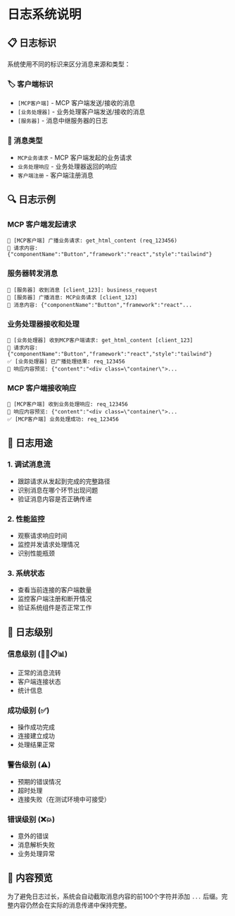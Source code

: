 # 日志系统说明

## 📋 日志标识

系统使用不同的标识来区分消息来源和类型：

### 🏷️ 客户端标识

- `[MCP客户端]` - MCP 客户端发送/接收的消息
- `[业务处理器]` - 业务处理客户端发送/接收的消息  
- `[服务器]` - 消息中继服务器的日志

### 📨 消息类型

- `MCP业务请求` - MCP 客户端发起的业务请求
- `业务处理响应` - 业务处理器返回的响应
- `客户端注册` - 客户端注册消息

## 🔍 日志示例

### MCP 客户端发起请求
```
📡 [MCP客户端] 广播业务请求: get_html_content (req_123456)
📄 请求内容: {"componentName":"Button","framework":"react","style":"tailwind"}
```

### 服务器转发消息
```
📨 [服务器] 收到消息 [client_123]: business_request
📡 [服务器] 广播消息: MCP业务请求 [client_123]
📄 消息内容: {"componentName":"Button","framework":"react"...
```

### 业务处理器接收和处理
```
📡 [业务处理器] 收到MCP客户端请求: get_html_content [client_123]
📄 请求内容: {"componentName":"Button","framework":"react","style":"tailwind"}
✅ [业务处理器] 已广播处理结果: req_123456
📄 响应内容预览: {"content":"<div class=\"container\">...
```

### MCP 客户端接收响应
```
📡 [MCP客户端] 收到业务处理响应: req_123456
📄 响应内容预览: {"content":"<div class=\"container\">...
✅ [MCP客户端] 业务处理成功: req_123456
```

## 🎯 日志用途

### 1. 调试消息流
- 跟踪请求从发起到完成的完整路径
- 识别消息在哪个环节出现问题
- 验证消息内容是否正确传递

### 2. 性能监控
- 观察请求响应时间
- 监控并发请求处理情况
- 识别性能瓶颈

### 3. 系统状态
- 查看当前连接的客户端数量
- 监控客户端注册和断开情况
- 验证系统组件是否正常工作

## 🔧 日志级别

### 信息级别 (📡📨📋📊)
- 正常的消息流转
- 客户端连接状态
- 统计信息

### 成功级别 (✅)
- 操作成功完成
- 连接建立成功
- 处理结果正常

### 警告级别 (⚠️)
- 预期的错误情况
- 超时处理
- 连接失败（在测试环境中可接受）

### 错误级别 (❌💥)
- 意外的错误
- 消息解析失败
- 业务处理异常

## 📄 内容预览

为了避免日志过长，系统会自动截取消息内容的前100个字符并添加 `...` 后缀。完整内容仍然会在实际的消息传递中保持完整。